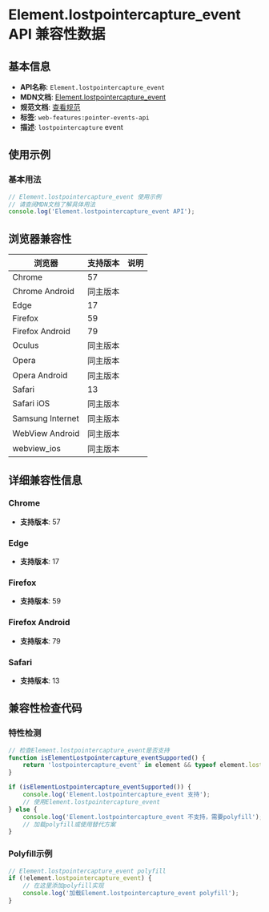 # Element.lostpointercapture_event API 兼容性数据

## 基本信息

- **API名称**: `Element.lostpointercapture_event`
- **MDN文档**: [Element.lostpointercapture_event](https://developer.mozilla.org/docs/Web/API/Element/lostpointercapture_event)
- **规范文档**: [查看规范](https://w3c.github.io/pointerevents/#the-lostpointercapture-event,https://w3c.github.io/pointerevents/#dom-globaleventhandlers-onlostpointercapture)
- **标签**: `web-features:pointer-events-api`
- **描述**: `lostpointercapture` event

## 使用示例

### 基本用法

```javascript
// Element.lostpointercapture_event 使用示例
// 请查阅MDN文档了解具体用法
console.log('Element.lostpointercapture_event API');
```

## 浏览器兼容性

| 浏览器 | 支持版本 | 说明 |
|--------|----------|------|
| Chrome | 57 |  |
| Chrome Android | 同主版本 |  |
| Edge | 17 |  |
| Firefox | 59 |  |
| Firefox Android | 79 |  |
| Oculus | 同主版本 |  |
| Opera | 同主版本 |  |
| Opera Android | 同主版本 |  |
| Safari | 13 |  |
| Safari iOS | 同主版本 |  |
| Samsung Internet | 同主版本 |  |
| WebView Android | 同主版本 |  |
| webview_ios | 同主版本 |  |

## 详细兼容性信息

### Chrome

- **支持版本**: 57

### Edge

- **支持版本**: 17

### Firefox

- **支持版本**: 59

### Firefox Android

- **支持版本**: 79

### Safari

- **支持版本**: 13

## 兼容性检查代码

### 特性检测

```javascript
// 检查Element.lostpointercapture_event是否支持
function isElementLostpointercapture_eventSupported() {
    return 'lostpointercapture_event' in element && typeof element.lostpointercapture_event === 'function';
}

if (isElementLostpointercapture_eventSupported()) {
    console.log('Element.lostpointercapture_event 支持');
    // 使用Element.lostpointercapture_event
} else {
    console.log('Element.lostpointercapture_event 不支持，需要polyfill');
    // 加载polyfill或使用替代方案
}
```

### Polyfill示例

```javascript
// Element.lostpointercapture_event polyfill
if (!element.lostpointercapture_event) {
    // 在这里添加polyfill实现
    console.log('加载Element.lostpointercapture_event polyfill');
}
```

